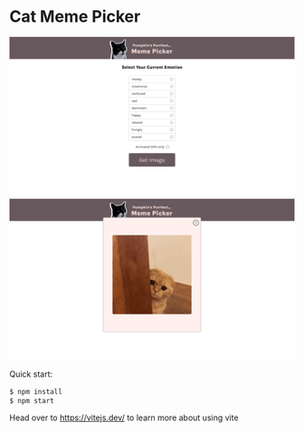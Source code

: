 # Cat Meme Picker
![Image](./img.png)
![Image](./img2.png)

Quick start:

```
$ npm install
$ npm start
````

Head over to https://vitejs.dev/ to learn more about using vite

